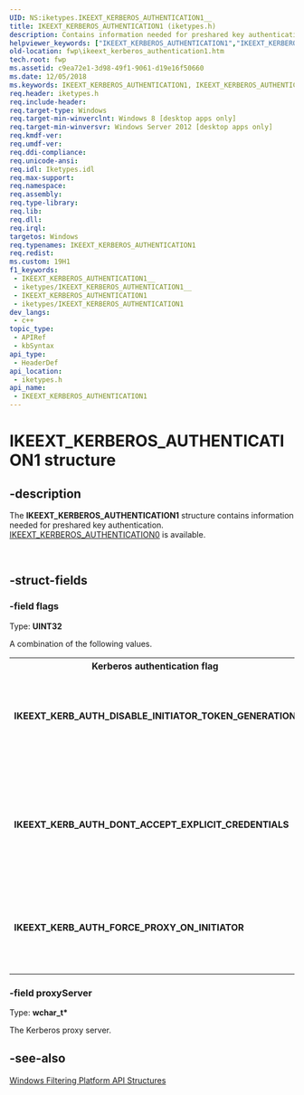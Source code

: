```yaml
---
UID: NS:iketypes.IKEEXT_KERBEROS_AUTHENTICATION1__
title: IKEEXT_KERBEROS_AUTHENTICATION1 (iketypes.h)
description: Contains information needed for preshared key authentication.
helpviewer_keywords: ["IKEEXT_KERBEROS_AUTHENTICATION1","IKEEXT_KERBEROS_AUTHENTICATION1 structure [Filtering]","IKEEXT_KERB_AUTH_DISABLE_INITIATOR_TOKEN_GENERATION","IKEEXT_KERB_AUTH_DONT_ACCEPT_EXPLICIT_CREDENTIALS","IKEEXT_KERB_AUTH_FORCE_PROXY_ON_INITIATOR","fwp.ikeext_kerberos_authentication1","iketypes/IKEEXT_KERBEROS_AUTHENTICATION1"]
old-location: fwp\ikeext_kerberos_authentication1.htm
tech.root: fwp
ms.assetid: c9ea72e1-3d98-49f1-9061-d19e16f50660
ms.date: 12/05/2018
ms.keywords: IKEEXT_KERBEROS_AUTHENTICATION1, IKEEXT_KERBEROS_AUTHENTICATION1 structure [Filtering], IKEEXT_KERB_AUTH_DISABLE_INITIATOR_TOKEN_GENERATION, IKEEXT_KERB_AUTH_DONT_ACCEPT_EXPLICIT_CREDENTIALS, IKEEXT_KERB_AUTH_FORCE_PROXY_ON_INITIATOR, fwp.ikeext_kerberos_authentication1, iketypes/IKEEXT_KERBEROS_AUTHENTICATION1
req.header: iketypes.h
req.include-header: 
req.target-type: Windows
req.target-min-winverclnt: Windows 8 [desktop apps only]
req.target-min-winversvr: Windows Server 2012 [desktop apps only]
req.kmdf-ver: 
req.umdf-ver: 
req.ddi-compliance: 
req.unicode-ansi: 
req.idl: Iketypes.idl
req.max-support: 
req.namespace: 
req.assembly: 
req.type-library: 
req.lib: 
req.dll: 
req.irql: 
targetos: Windows
req.typenames: IKEEXT_KERBEROS_AUTHENTICATION1
req.redist: 
ms.custom: 19H1
f1_keywords:
 - IKEEXT_KERBEROS_AUTHENTICATION1__
 - iketypes/IKEEXT_KERBEROS_AUTHENTICATION1__
 - IKEEXT_KERBEROS_AUTHENTICATION1
 - iketypes/IKEEXT_KERBEROS_AUTHENTICATION1
dev_langs:
 - c++
topic_type:
 - APIRef
 - kbSyntax
api_type:
 - HeaderDef
api_location:
 - iketypes.h
api_name:
 - IKEEXT_KERBEROS_AUTHENTICATION1
---
```


# IKEEXT_KERBEROS_AUTHENTICATION1 structure


## -description

The <b>IKEEXT_KERBEROS_AUTHENTICATION1</b> structure contains information needed for preshared key authentication.
[IKEEXT_KERBEROS_AUTHENTICATION0](./ns-iketypes-ikeext_eap_authentication0.md) is available.</div><div> </div>

## -struct-fields

### -field flags

Type: <b>UINT32</b>

A combination of the following values.

<table>
<tr>
<th>Kerberos authentication flag</th>
<th>Meaning</th>
</tr>
<tr>
<td width="40%"><a id="IKEEXT_KERB_AUTH_DISABLE_INITIATOR_TOKEN_GENERATION"></a><a id="ikeext_kerb_auth_disable_initiator_token_generation"></a><dl>
<dt><b>IKEEXT_KERB_AUTH_DISABLE_INITIATOR_TOKEN_GENERATION</b></dt>
</dl>
</td>
<td width="60%">
Disable initiator generation of peer token from the peer's name string.

</td>
</tr>
<tr>
<td width="40%"><a id="IKEEXT_KERB_AUTH_DONT_ACCEPT_EXPLICIT_CREDENTIALS"></a><a id="ikeext_kerb_auth_dont_accept_explicit_credentials"></a><dl>
<dt><b>IKEEXT_KERB_AUTH_DONT_ACCEPT_EXPLICIT_CREDENTIALS</b></dt>
</dl>
</td>
<td width="60%">
Refuse connections if the peer is using explicit credentials.

Applicable only to  AuthIP.

</td>
</tr>
<tr>
<td width="40%"><a id="IKEEXT_KERB_AUTH_FORCE_PROXY_ON_INITIATOR_"></a><a id="ikeext_kerb_auth_force_proxy_on_initiator_"></a><dl>
<dt><b>IKEEXT_KERB_AUTH_FORCE_PROXY_ON_INITIATOR </b></dt>
</dl>
</td>
<td width="60%">
Force the use of a Kerberos proxy server when acting as initiator.

</td>
</tr>
</table>

### -field proxyServer

Type: <b>wchar_t*</b>

The Kerberos proxy server.

## -see-also

<a href="/windows/desktop/FWP/fwp-structs">Windows Filtering Platform  API Structures</a>